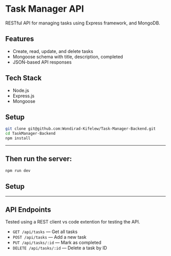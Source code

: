 # Task Manager API

RESTful API for managing tasks using Express framework, and MongoDB.

## Features

- Create, read, update, and delete tasks
- Mongoose schema with title, description, completed
- JSON-based API responses

## Tech Stack

- Node.js
- Express.js
- Mongoose

## Setup

```bash
git clone git@github.com:Wondirad-Kifelew/Task-Manager-Backend.git
cd TaskManager-Backend
npm install
```
---

## Then run the server:

```bash
npm run dev
```
## Setup

---
## API Endpoints

Tested using a REST client vs code extention for testing the API.

- `GET /api/tasks` — Get all tasks
- `POST /api/tasks` — Add a new task
- `PUT /api/tasks/:id` — Mark as completed
- `DELETE /api/tasks/:id` — Delete a task by ID
